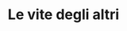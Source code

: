 ---
layout: post
title: Le vite degli altri
director: Florian Henckel
year: 2006
cover: https://images.mubicdn.net/images/film/122/cache-25814-1547228576/image-w1280.jpg
imdb_id: tt0405094
---